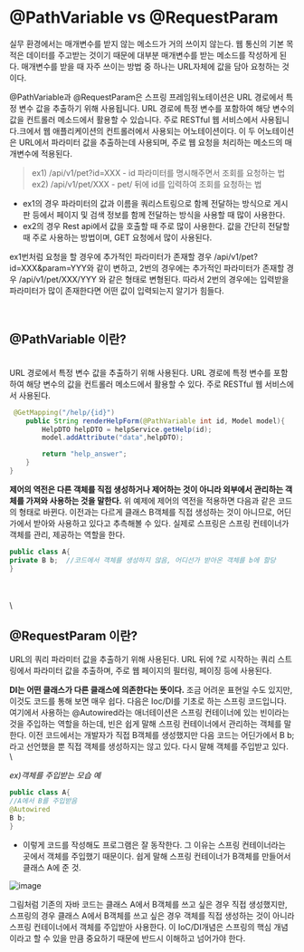 # @PathVariable vs @RequestParam

실무 환경에서는 매개변수를 받지 않는 메소드가 거의 쓰이지 않는다. 웹 통신의 기본 목적은 데이터를 주고받는 것이기 때문에 대부분 매개변수를 받는 메소드를 작성하게 된다. 매개변수를 받을 때 자주 쓰이는 방법 중 하나는 URL자체에 값을 담아 요청하는 것이다.          

@PathVariable과 @RequestParam은 스프링 프레임워노테이션은 URL 경로에서 특정 변수 값을 추출하기 위해 사용됩니다. URL 경로에 특정 변수를 포함하여 해당 변수의 값을 컨트롤러 메소드에서 활용할 수 있습니다. 주로 RESTful 웹 서비스에서 사용됩니다.크에서 웹 애플리케이션의 컨트롤러에서 사용되는 어노테이션이다. 이 두 어노테이션은 URL에서 파라미터 값을 추출하는데 사용되며, 주로 웹 요청을 처리하는 메소드의 매개변수에 적용된다.  
> ex1) /api/v1/pet?id=XXX - id 파라미터를 명시해주면서 조회를 요청하는 법
> \
ex2) /api/v1/pet/XXX - pet/ 뒤에 id를 입력하여 조회를 요청하는 법
>
- ex1의 경우 파라미터의 값과 이름을 쿼리스트링으로 함께 전달하는 방식으로 게시판 등에서 페이지 및 검색 정보를 함께 전달하는 방식을 사용할 때 많이 사용한다.
- ex2의 경우 Rest api에서 값을 호출할 때 주로 많이 사용한다. 값을 간단히 전달할 때 주로 사용하는 방법이며, GET 요청에서 많이 사용된다.

ex1번처럼 요청을 할 경우에 추가적인 파라미터가 존재할 경우 /api/v1/pet?id=XXX&param=YYY와 같이 변하고, 2번의 경우에는 추가적인 파라미터가 존재할 경우 /api/v1/pet/XXX/YYY 와 같은 형태로 변형된다. 따라서 2번의 경우에는 입력받을 파라미터가 많이 존재한다면 어떤 값이 입력되는지 알기가 힘들다.


&nbsp;
&nbsp;
&nbsp;


## @PathVariable 이란?
\
URL 경로에서 특정 변수 값을 추출하기 위해 사용된다. URL 경로에 특정 변수를 포함하여 해당 변수의 값을 컨트롤러 메소드에서 활용할 수 있다. 주로 RESTful 웹 서비스에서 사용된다.

```java
 @GetMapping("/help/{id}")
    public String renderHelpForm(@PathVariable int id, Model model){
        HelpDTO helpDTO = helpService.getHelp(id);
        model.addAttribute("data",helpDTO);

        return "help_answer";
    }
}
```

**제어의 역전은 다른 객체를 직접 생성하거나 제어하는 것이 아니라 외부에서 관리하는 객체를 가져와 사용하는 것을 말한다.**
위 예제에 제어의 역전을 적용하면 다음과 같은 코드의 형태로 바뀐다. 이전과는 다르게 클래스 B객체를 직접 생성하는 것이 아니므로, 어딘가에서 받아와 사용하고 있다고 추측해볼 수 있다. 실제로 스프링은 스프링 컨테이너가 객체를 관리, 제공하는 역할을 한다.

```java
public class A{
private B b;  //코드에서 객체를 생성하지 않음, 어디선가 받아온 객체를 b에 할당
}
```
\
\
\



## @RequestParam 이란?
 URL의 쿼리 파라미터 값을 추출하기 위해 사용된다. URL 뒤에 ?로 시작하는 쿼리 스트링에서 파라미터 값을 추출하며, 주로 웹 페이지의 필터링, 페이징 등에 사용된다.

**DI는 어떤 클래스가 다른 클래스에 의존한다는 뜻이다.** 조금 어려운 표현일 수도 있지만, 이것도 코드를 통해 보면 매우 쉽다. 다음은 Ioc/DI를 기초로 하는 스프링 코드입니다. 여기에서 사용하는 @Autowired라는 애너테이션은 스프링 컨테이너에 있는 빈이라는 것을 주입하는 역할을 하는데, 빈은 쉽게 말해 스프링 컨테이너에서 관리하는 객체를 말한다. 이전 코드에서는 개발자가 직접 B객체를 생성했지만 다음 코드는 어딘가에서 B b;라고 선언했을 뿐 직접 객체를 생성하지는 않고 있다. 다시 말해 객체를 주입받고 있다.
\
\

*ex)객체를 주입받는 모습 예*
```java
public class A{
//A에서 B를 주입받음
@Autowired
B b;
}
```

- 이렇게 코드를 작성해도 프로그램은 잘 동작한다. 그 이유는 스프링 컨테이너라는 곳에서 객체를 주입했기 때문이다. 쉽게 말해 스프링 컨테이너가 B객체를 만들어서 클래스 A에 준 것.

![image](https://github.com/Chae-space/java-algo/assets/90403366/969e0ffa-3363-492c-a2f3-693f1be40e99)

그림처럼 기존의 자바 코드는 클래스 A에서 B객체를 쓰고 싶은 경우 직접 생성했지만, 스프링의 경우 클래스 A에서 B객체를 쓰고 싶은 경우 객체를 직접 생성하는 것이 아니라 스프링 컨테이너에서 객체를 주입받아 사용한다. 이 IoC/DI개념은 스프링의 핵심 개념이라고 할 수 있을 만큼 중요하기 때문에 반드시 이해하고 넘어가야 한다.

